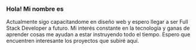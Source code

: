### Hola! Mi nombre es


Actualmente sigo capacitandome en diseño web y espero llegar a ser Full Stack Developer a futuro. Mi interés constante en la tecnología y ganas de aprender cosas me ayudan a estar instruyendo todo el tiempo. Espero que encuentren interesante los proyectos que subiré aquí.

<!--
**serviceace/serviceace** is a ✨ _special_ ✨ repository because its `README.md` (this file) appears on your GitHub profile.

Here are some ideas to get you started:

- 🔭 I’m currently working on ...
- 🌱 I’m currently learning ...
- 👯 I’m looking to collaborate on ...
- 🤔 I’m looking for help with ...
- 💬 Ask me about ...
- 📫 How to reach me: ...
- 😄 Pronouns: ...
- ⚡ Fun fact: ...
-->
